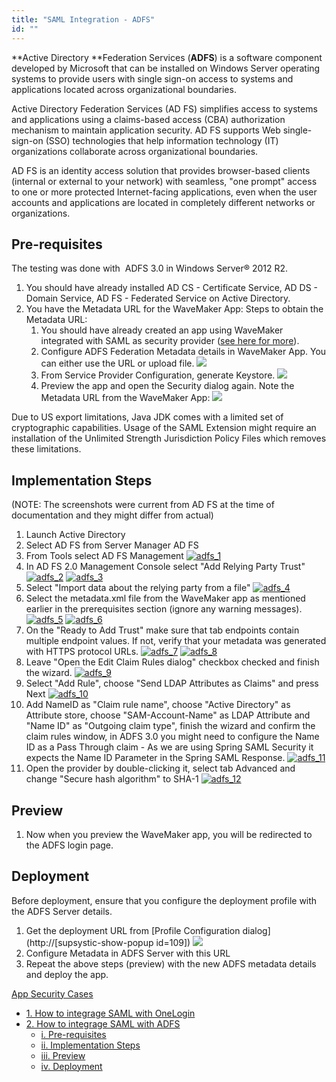 ```yaml
---
title: "SAML Integration - ADFS"
id: ""
---
```


**Active Directory **Federation Services (**ADFS**) is a software component developed by Microsoft that can be installed on Windows Server operating systems to provide users with single sign-on access to systems and applications located across organizational boundaries.

Active Directory Federation Services (AD FS) simplifies access to systems and applications using a claims-based access (CBA) authorization mechanism to maintain application security. AD FS supports Web single-sign-on (SSO) technologies that help information technology (IT) organizations collaborate across organizational boundaries.

AD FS is an identity access solution that provides browser-based clients (internal or external to your network) with seamless, "one prompt" access to one or more protected Internet-facing applications, even when the user accounts and applications are located in completely different networks or organizations.

## Pre-requisites

The testing was done with  ADFS 3.0 in Windows Server® 2012 R2.

1. You should have already installed AD CS - Certificate Service, AD DS - Domain Service, AD FS - Federated Service on Active Directory. 
2. You have the Metadata URL for the WaveMaker App: Steps to obtain the Metadata URL:
    1. You should have already created an app using WaveMaker integrated with SAML as security provider ([see here for more](/learn/app-development/app-security/saml-integration/#integration)).
    2. Configure ADFS Federation Metadata details in WaveMaker App. You can either use the URL or upload file. [![](./assets/adfs_wm_meta1.png?v=20)](./assets/adfs_wm_meta1.png?v=20)
    3. From Service Provider Configuration, generate Keystore. [![](./assets/adfs_wm_meta2.png)](./assets/adfs_wm_meta2.png)
    4. Preview the app and open the Security dialog again. Note the Metadata URL from the WaveMaker App: [![](./assets/adfs_url.png)](./assets/adfs_url.png)

Due to US export limitations, Java JDK comes with a limited set of cryptographic capabilities. Usage of the SAML Extension might require an installation of the Unlimited Strength Jurisdiction Policy Files which removes these limitations.

## Implementation Steps

(NOTE: The screenshots were current from AD FS at the time of documentation and they might differ from actual)

1. Launch Active Directory
2. Select AD FS from Server Manager AD FS
3. From Tools select AD FS Management [![adfs_1](./assets/adfs_1.png)](./assets/adfs_1.png)
4. In AD FS 2.0 Management Console select "Add Relying Party Trust" [![adfs_2](./assets/adfs_2.png)](./assets/adfs_2.png) [![adfs_3](./assets/adfs_3.png)](./assets/adfs_3.png)
5. Select "Import data about the relying party from a file" [![adfs_4](./assets/adfs_4.png)](./assets/adfs_4.png)
6. Select the metadata.xml file from the WaveMaker app as mentioned earlier in the prerequisites section (ignore any warning messages). [![adfs_5](./assets/adfs_5.png)](./assets/adfs_5.png) [![adfs_6](./assets/adfs_6.png)](./assets/adfs_6.png)
7. On the "Ready to Add Trust" make sure that tab endpoints contain multiple endpoint values. If not, verify that your metadata was generated with HTTPS protocol URLs. [![adfs_7](./assets/adfs_7.png)](./assets/adfs_7.png) [![adfs_8](./assets/adfs_8.png)](./assets/adfs_8.png)
8. Leave "Open the Edit Claim Rules dialog" checkbox checked and finish the wizard. [![adfs_9](./assets/adfs_9.png)](./assets/adfs_9.png)
9. Select "Add Rule", choose "Send LDAP Attributes as Claims" and press Next [![adfs_10](./assets/adfs_10.png)](./assets/adfs_10.png)
10. Add NameID as "Claim rule name", choose "Active Directory" as Attribute store, choose "SAM-Account-Name" as LDAP Attribute and "Name ID" as "Outgoing claim type", finish the wizard and confirm the claim rules window, in ADFS 3.0 you might need to configure the Name ID as a Pass Through claim - As we are using Spring SAML Security it expects the Name ID Parameter in the Spring SAML Response. [![adfs_11](./assets/adfs_11.png)](./assets/adfs_11.png)
11. Open the provider by double-clicking it, select tab Advanced and change "Secure hash algorithm" to SHA-1 [![adfs_12](./assets/adfs_12.png)](./assets/adfs_12.png)

## Preview

1. Now when you preview the WaveMaker app, you will be redirected to the ADFS login page.

## Deployment

Before deployment, ensure that you configure the deployment profile with the ADFS Server details.

1. Get the deployment URL from [Profile Configuration dialog](http://[supsystic-show-popup id=109]) [![](./assets/adfs_wm_deploy.png)](./assets/adfs_wm_deploy.png)
2. Configure Metadata in ADFS Server with this URL
3. Repeat the above steps (preview) with the new ADFS metadata details and deploy the app.

[App Security Cases](/learn/app-development/app-security/app-security/)

- [1\. How to integrage SAML with OneLogin](/learn/how-tos/saml-integration-onelogin/)
- [2\. How to integrage SAML with ADFS](/learn/how-tos/saml-integration-adfs/)
    - [i. Pre-requisites](#prereqs)
    - [ii. Implementation Steps](#steps)
    - [iii. Preview](#preview)
    - [iv. Deployment](#deploy)
